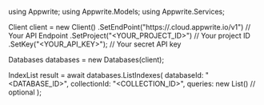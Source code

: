 using Appwrite;
using Appwrite.Models;
using Appwrite.Services;

Client client = new Client()
    .SetEndPoint("https://<REGION>.cloud.appwrite.io/v1") // Your API Endpoint
    .SetProject("<YOUR_PROJECT_ID>") // Your project ID
    .SetKey("<YOUR_API_KEY>"); // Your secret API key

Databases databases = new Databases(client);

IndexList result = await databases.ListIndexes(
    databaseId: "<DATABASE_ID>",
    collectionId: "<COLLECTION_ID>",
    queries: new List<string>() // optional
);